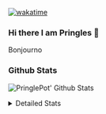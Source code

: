 [![wakatime](https://wakatime.com/badge/user/abd317df-612e-44b4-8787-15db7b574b2f.svg)](https://wakatime.com/@abd317df-612e-44b4-8787-15db7b574b2f)
### Hi there I am Pringles 👋

Bonjourno

### Github Stats
![PringlePot' Github Stats](https://github-readme-stats.vercel.app/api?username=PringlePot&show_icons=true&theme=dark&count_private=true)

<details>
  <summary>Detailed Stats</summary>
    
<!--START_SECTION:waka-->
![Code Time](http://img.shields.io/badge/Code%20Time-459%20hrs%2054%20mins-blue)

![Profile Views](http://img.shields.io/badge/Profile%20Views-3-blue)

![Lines of code](https://img.shields.io/badge/From%20Hello%20World%20I%27ve%20Written-110%20Thousand%20lines%20of%20code-blue)

**🐱 My GitHub Data** 

> 🏆 284 Contributions in the Year 2022
 > 
> 📦 90.9 kB Used in GitHub's Storage 
 > 
> 🚫 Not Opted to Hire
 > 
> 📜 10 Public Repositories 
 > 
> 🔑 12 Private Repositories  
 > 
**I'm an Early 🐤** 

```text
🌞 Morning    154 commits    ████░░░░░░░░░░░░░░░░░░░░░   17.34% 
🌆 Daytime    348 commits    █████████░░░░░░░░░░░░░░░░   39.19% 
🌃 Evening    386 commits    ██████████░░░░░░░░░░░░░░░   43.47% 
🌙 Night      0 commits      ░░░░░░░░░░░░░░░░░░░░░░░░░   0.0%

```
📅 **I'm Most Productive on Sunday** 

```text
Monday       175 commits    █████░░░░░░░░░░░░░░░░░░░░   19.71% 
Tuesday      79 commits     ██░░░░░░░░░░░░░░░░░░░░░░░   8.9% 
Wednesday    97 commits     ██░░░░░░░░░░░░░░░░░░░░░░░   10.92% 
Thursday     121 commits    ███░░░░░░░░░░░░░░░░░░░░░░   13.63% 
Friday       81 commits     ██░░░░░░░░░░░░░░░░░░░░░░░   9.12% 
Saturday     145 commits    ████░░░░░░░░░░░░░░░░░░░░░   16.33% 
Sunday       190 commits    █████░░░░░░░░░░░░░░░░░░░░   21.4%

```


📊 **This Week I Spent My Time On** 

```text
⌚︎ Time Zone: Europe/Amsterdam

💬 Programming Languages: 
Go                       12 mins             ██████████░░░░░░░░░░░░░░░   42.81% 
JavaScript               6 mins              █████░░░░░░░░░░░░░░░░░░░░   21.55% 
TypeScript               5 mins              █████░░░░░░░░░░░░░░░░░░░░   20.0% 
JSON                     4 mins              ████░░░░░░░░░░░░░░░░░░░░░   15.64%

🔥 Editors: 
WebStorm                 16 mins             ██████████████░░░░░░░░░░░   57.19% 
GoLand                   12 mins             ██████████░░░░░░░░░░░░░░░   42.81%

🐱‍💻 Projects: 
Frontend                 16 mins             ██████████████░░░░░░░░░░░   57.19% 
Backend                  12 mins             ██████████░░░░░░░░░░░░░░░   42.81% 
Viewer                   0 secs              ░░░░░░░░░░░░░░░░░░░░░░░░░   0.0%

💻 Operating System: 
Windows                  28 mins             █████████████████████████   100.0%

```

**I Mostly Code in Java** 

```text
Java                     7 repos             ██████████░░░░░░░░░░░░░░░   41.18% 
JavaScript               2 repos             ███░░░░░░░░░░░░░░░░░░░░░░   11.76% 
TypeScript               2 repos             ███░░░░░░░░░░░░░░░░░░░░░░   11.76% 
HTML                     2 repos             ███░░░░░░░░░░░░░░░░░░░░░░   11.76% 
Python                   1 repo              █░░░░░░░░░░░░░░░░░░░░░░░░   5.88%

```


**Timeline**

![Chart not found](https://raw.githubusercontent.com/PringlePot/PringlePot/main/charts/bar_graph.png) 


 Last Updated on 25/03/2022 00:56:39 UTC
<!--END_SECTION:waka-->

</details>
